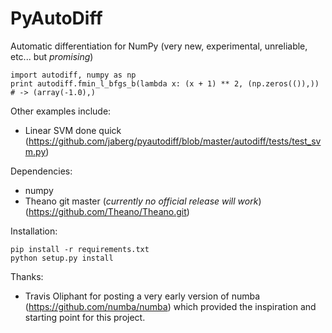 PyAutoDiff
==========

Automatic differentiation for NumPy (very new, experimental, unreliable, etc... but *promising*)

    import autodiff, numpy as np
    print autodiff.fmin_l_bfgs_b(lambda x: (x + 1) ** 2, (np.zeros(()),))
    # -> (array(-1.0),)

Other examples include:
  * Linear SVM done quick
    (https://github.com/jaberg/pyautodiff/blob/master/autodiff/tests/test_svm.py)

Dependencies:
  * numpy
  * Theano git master (*currently no official release will work*)
    (https://github.com/Theano/Theano.git)

Installation:

    pip install -r requirements.txt
    python setup.py install


Thanks:
  * Travis Oliphant for posting a very early version of numba (https://github.com/numba/numba) which provided the inspiration and starting point for this project.
